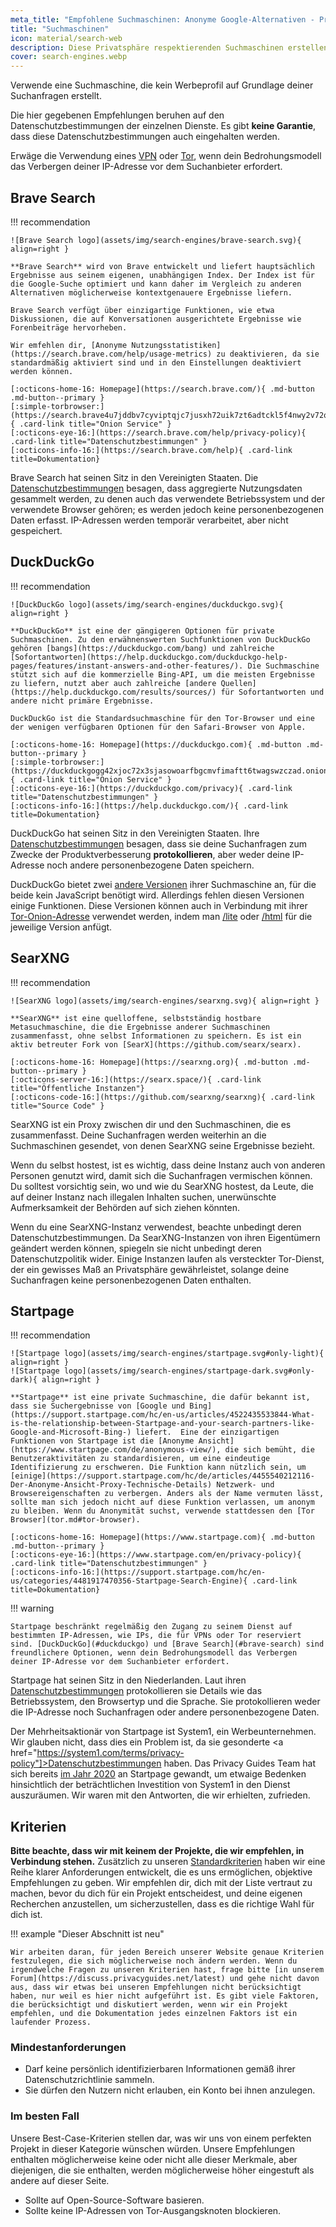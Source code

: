 ```yaml
---
meta_title: "Empfohlene Suchmaschinen: Anonyme Google-Alternativen - Privacy Guides"
title: "Suchmaschinen"
icon: material/search-web
description: Diese Privatsphäre respektierenden Suchmaschinen erstellen kein Werbeprofil auf der Grundlage deiner Suchanfragen.
cover: search-engines.webp
---
```


Verwende eine Suchmaschine, die kein Werbeprofil auf Grundlage deiner Suchanfragen erstellt.

Die hier gegebenen Empfehlungen beruhen auf den Datenschutzbestimmungen der einzelnen Dienste. Es gibt **keine Garantie**, dass diese Datenschutzbestimmungen auch eingehalten werden.

Erwäge die Verwendung eines [VPN](vpn.md) oder [Tor](https://www.torproject.org/), wenn dein Bedrohungsmodell das Verbergen deiner IP-Adresse vor dem Suchanbieter erfordert.

## Brave Search

!!! recommendation

    ![Brave Search logo](assets/img/search-engines/brave-search.svg){ align=right }
    
    **Brave Search** wird von Brave entwickelt und liefert hauptsächlich Ergebnisse aus seinem eigenen, unabhängigen Index. Der Index ist für die Google-Suche optimiert und kann daher im Vergleich zu anderen Alternativen möglicherweise kontextgenauere Ergebnisse liefern.
    
    Brave Search verfügt über einzigartige Funktionen, wie etwa Diskussionen, die auf Konversationen ausgerichtete Ergebnisse wie Forenbeiträge hervorheben.
    
    Wir emfehlen dir, [Anonyme Nutzungsstatistiken](https://search.brave.com/help/usage-metrics) zu deaktivieren, da sie standardmäßig aktiviert sind und in den Einstellungen deaktiviert werden können.
    
    [:octicons-home-16: Homepage](https://search.brave.com/){ .md-button .md-button--primary }
    [:simple-torbrowser:](https://search.brave4u7jddbv7cyviptqjc7jusxh72uik7zt6adtckl5f4nwy2v72qd.onion){ .card-link title="Onion Service" }
    [:octicons-eye-16:](https://search.brave.com/help/privacy-policy){ .card-link title="Datenschutzbestimmungen" }
    [:octicons-info-16:](https://search.brave.com/help){ .card-link title=Dokumentation}

Brave Search hat seinen Sitz in den Vereinigten Staaten. Die [Datenschutzbestimmungen](https://search.brave.com/help/privacy-policy) besagen, dass aggregierte Nutzungsdaten gesammelt werden, zu denen auch das verwendete Betriebssystem und der verwendete Browser gehören; es werden jedoch keine personenbezogenen Daten erfasst. IP-Adressen werden temporär verarbeitet, aber nicht gespeichert.

## DuckDuckGo

!!! recommendation

    ![DuckDuckGo logo](assets/img/search-engines/duckduckgo.svg){ align=right }
    
    **DuckDuckGo** ist eine der gängigeren Optionen für private Suchmaschinen. Zu den erwähnenswerten Suchfunktionen von DuckDuckGo gehören [bangs](https://duckduckgo.com/bang) und zahlreiche [Sofortantworten](https://help.duckduckgo.com/duckduckgo-help-pages/features/instant-answers-and-other-features/). Die Suchmaschine stützt sich auf die kommerzielle Bing-API, um die meisten Ergebnisse zu liefern, nutzt aber auch zahlreiche [andere Quellen](https://help.duckduckgo.com/results/sources/) für Sofortantworten und andere nicht primäre Ergebnisse.
    
    DuckDuckGo ist die Standardsuchmaschine für den Tor-Browser und eine der wenigen verfügbaren Optionen für den Safari-Browser von Apple.
    
    [:octicons-home-16: Homepage](https://duckduckgo.com){ .md-button .md-button--primary }
    [:simple-torbrowser:](https://duckduckgogg42xjoc72x3sjasowoarfbgcmvfimaftt6twagswzczad.onion){ .card-link title="Onion Service" }
    [:octicons-eye-16:](https://duckduckgo.com/privacy){ .card-link title="Datenschutzbestimmungen" }
    [:octicons-info-16:](https://help.duckduckgo.com/){ .card-link title=Dokumentation}

DuckDuckGo hat seinen Sitz in den Vereinigten Staaten. Ihre [Datenschutzbestimmungen](https://duckduckgo.com/privacy) besagen, dass sie deine Suchanfragen zum Zwecke der Produktverbesserung **protokollieren**, aber weder deine IP-Adresse noch andere personenbezogene Daten speichern.

DuckDuckGo bietet zwei [andere Versionen](https://help.duckduckgo.com/features/non-javascript/) ihrer Suchmaschine an, für die beide kein JavaScript benötigt wird. Allerdings fehlen diesen Versionen einige Funktionen. Diese Versionen können auch in Verbindung mit ihrer [Tor-Onion-Adresse](https://duckduckgogg42xjoc72x3sjasowoarfbgcmvfimaftt6twagswzczad.onion/) verwendet werden, indem man [/lite](https://duckduckgogg42xjoc72x3sjasowoarfbgcmvfimaftt6twagswzczad.onion/lite) oder [/html](https://duckduckgogg42xjoc72x3sjasowoarfbgcmvfimaftt6twagswzczad.onion/html) für die jeweilige Version anfügt.

## SearXNG

!!! recommendation

    ![SearXNG logo](assets/img/search-engines/searxng.svg){ align=right }
    
    **SearXNG** ist eine quelloffene, selbstständig hostbare Metasuchmaschine, die die Ergebnisse anderer Suchmaschinen zusammenfasst, ohne selbst Informationen zu speichern. Es ist ein aktiv betreuter Fork von [SearX](https://github.com/searx/searx).
    
    [:octicons-home-16: Homepage](https://searxng.org){ .md-button .md-button--primary }
    [:octicons-server-16:](https://searx.space/){ .card-link title="Öffentliche Instanzen"}
    [:octicons-code-16:](https://github.com/searxng/searxng){ .card-link title="Source Code" }

SearXNG ist ein Proxy zwischen dir und den Suchmaschinen, die es zusammenfasst. Deine Suchanfragen werden weiterhin an die Suchmaschinen gesendet, von denen SearXNG seine Ergebnisse bezieht.

Wenn du selbst hostest, ist es wichtig, dass deine Instanz auch von anderen Personen genutzt wird, damit sich die Suchanfragen vermischen können. Du solltest vorsichtig sein, wo und wie du SearXNG hostest, da Leute, die auf deiner Instanz nach illegalen Inhalten suchen, unerwünschte Aufmerksamkeit der Behörden auf sich ziehen könnten.

Wenn du eine SearXNG-Instanz verwendest, beachte unbedingt deren Datenschutzbestimmungen. Da SearXNG-Instanzen von ihren Eigentümern geändert werden können, spiegeln sie nicht unbedingt deren Datenschutzpolitik wider. Einige Instanzen laufen als versteckter Tor-Dienst, der ein gewisses Maß an Privatsphäre gewährleistet, solange deine Suchanfragen keine personenbezogenen Daten enthalten.

## Startpage

!!! recommendation

    ![Startpage logo](assets/img/search-engines/startpage.svg#only-light){ align=right }
    ![Startpage logo](assets/img/search-engines/startpage-dark.svg#only-dark){ align=right }
    
    **Startpage** ist eine private Suchmaschine, die dafür bekannt ist, dass sie Suchergebnisse von [Google und Bing](https://support.startpage.com/hc/en-us/articles/4522435533844-What-is-the-relationship-between-Startpage-and-your-search-partners-like-Google-and-Microsoft-Bing-) liefert.  Eine der einzigartigen Funktionen von Startpage ist die [Anonyme Ansicht](https://www.startpage.com/de/anonymous-view/), die sich bemüht, die Benutzeraktivitäten zu standardisieren, um eine eindeutige Identifizierung zu erschweren. Die Funktion kann nützlich sein, um [einige](https://support.startpage.com/hc/de/articles/4455540212116-Der-Anonyme-Ansicht-Proxy-Technische-Details) Netzwerk- und Browsereigenschaften zu verbergen. Anders als der Name vermuten lässt, sollte man sich jedoch nicht auf diese Funktion verlassen, um anonym zu bleiben. Wenn du Anonymität suchst, verwende stattdessen den [Tor Browser](tor.md#tor-browser).
    
    [:octicons-home-16: Homepage](https://www.startpage.com){ .md-button .md-button--primary }
    [:octicons-eye-16:](https://www.startpage.com/en/privacy-policy){ .card-link title="Datenschutzbestimmungen" }
    [:octicons-info-16:](https://support.startpage.com/hc/en-us/categories/4481917470356-Startpage-Search-Engine){ .card-link title=Dokumentation}

!!! warning

    Startpage beschränkt regelmäßig den Zugang zu seinem Dienst auf bestimmten IP-Adressen, wie IPs, die für VPNs oder Tor reserviert sind. [DuckDuckGo](#duckduckgo) und [Brave Search](#brave-search) sind freundlichere Optionen, wenn dein Bedrohungsmodell das Verbergen deiner IP-Adresse vor dem Suchanbieter erfordert.

Startpage hat seinen Sitz in den Niederlanden. Laut ihren [Datenschutzbestimmungen](https://www.startpage.com/de/privacy-policy/) protokollieren sie Details wie das Betriebssystem, den Browsertyp und die Sprache. Sie protokollieren weder die IP-Adresse noch Suchanfragen oder andere personenbezogene Daten.

Der Mehrheitsaktionär von Startpage ist System1, ein Werbeunternehmen. Wir glauben nicht, dass dies ein Problem ist, da sie gesonderte <a href="https://system1.com/terms/privacy-policy"]>Datenschutzbestimmungen</a> haben. Das Privacy Guides Team hat sich bereits [im Jahr 2020](https://web.archive.org/web/20210118031008/https://blog.privacytools.io/relisting-startpage/) an Startpage gewandt, um etwaige Bedenken hinsichtlich der beträchtlichen Investition von System1 in den Dienst auszuräumen. Wir waren mit den Antworten, die wir erhielten, zufrieden.

## Kriterien

**Bitte beachte, dass wir mit keinem der Projekte, die wir empfehlen, in Verbindung stehen.** Zusätzlich zu unseren [Standardkriterien](about/criteria.md) haben wir eine Reihe klarer Anforderungen entwickelt, die es uns ermöglichen, objektive Empfehlungen zu geben. Wir empfehlen dir, dich mit der Liste vertraut zu machen, bevor du dich für ein Projekt entscheidest, und deine eigenen Recherchen anzustellen, um sicherzustellen, dass es die richtige Wahl für dich ist.

!!! example "Dieser Abschnitt ist neu"

    Wir arbeiten daran, für jeden Bereich unserer Website genaue Kriterien festzulegen, die sich möglicherweise noch ändern werden. Wenn du irgendwelche Fragen zu unseren Kriterien hast, frage bitte [in unserem Forum](https://discuss.privacyguides.net/latest) und gehe nicht davon aus, dass wir etwas bei unseren Empfehlungen nicht berücksichtigt haben, nur weil es hier nicht aufgeführt ist. Es gibt viele Faktoren, die berücksichtigt und diskutiert werden, wenn wir ein Projekt empfehlen, und die Dokumentation jedes einzelnen Faktors ist ein laufender Prozess.

### Mindestanforderungen

- Darf keine persönlich identifizierbaren Informationen gemäß ihrer Datenschutzrichtlinie sammeln.
- Sie dürfen den Nutzern nicht erlauben, ein Konto bei ihnen anzulegen.

### Im besten Fall

Unsere Best-Case-Kriterien stellen dar, was wir uns von einem perfekten Projekt in dieser Kategorie wünschen würden. Unsere Empfehlungen enthalten möglicherweise keine oder nicht alle dieser Merkmale, aber diejenigen, die sie enthalten, werden möglicherweise höher eingestuft als andere auf dieser Seite.

- Sollte auf Open-Source-Software basieren.
- Sollte keine IP-Adressen von Tor-Ausgangsknoten blockieren.

